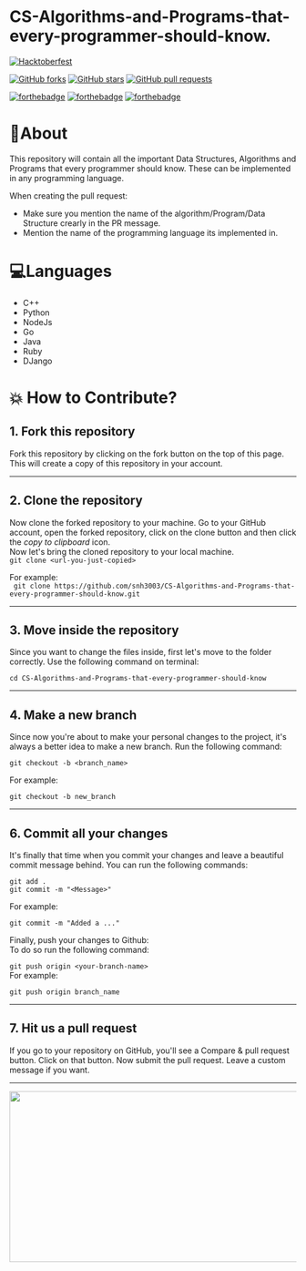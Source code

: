 # CS-Algorithms-and-Programs-that-every-programmer-should-know.

[![Hacktoberfest](https://img.shields.io/static/v1?label=Hacktoberfest&message=2020&color=blueviolet)](https://hacktoberfest.digitalocean.com/)

[![GitHub forks](https://img.shields.io/github/forks/mbcse/Security_Hacking_Scripts?style=flat-square)](https://github.com/snh3003/CS-Algorithms-and-Programs-that-every-programmer-should-know/network/members)
[![GitHub stars](https://img.shields.io/github/stars/mbcse/Security_Hacking_Scripts?style=flat-square)](https://github.com/snh3003/CS-Algorithms-and-Programs-that-every-programmer-should-know/stargazers)
[![GitHub pull requests](https://img.shields.io/github/issues-pr/cdnjs/cdnjs?style=flat-square)](https://github.com/snh3003/CS-Algorithms-and-Programs-that-every-programmer-should-know/pulls)

<!--[![GitHub issues closed](https://img.shields.io/github/issues-closed-raw/badges/shields?color=blue&style=flat-square)](https://github.com/mbcse/Security_Hacking_Scripts/issues?q=is%3Aissue+is%3Aclosed)-->


[![forthebadge](https://forthebadge.com/images/badges/built-by-developers.svg)](https://forthebadge.com)
[![forthebadge](https://forthebadge.com/images/badges/built-with-love.svg)](https://forthebadge.com)
[![forthebadge](https://forthebadge.com/images/badges/built-with-swag.svg)](https://forthebadge.com)


# 📌About

This repository will contain all the important Data Structures, Algorithms and Programs that every programmer should know. These can be implemented in any programming language.

When creating the pull request:

* Make sure you mention the name of the algorithm/Program/Data Structure crearly in the PR message.
* Mention the name of the programming language its implemented in.

# 💻Languages
- C++
- Python
- NodeJs
- Go
- Java
- Ruby
- DJango

# 💥 How to Contribute?

## 1. Fork this repository

Fork this repository by clicking on the fork button on the top of this page.
This will create a copy of this repository in your account.

---

## 2. Clone the repository

Now clone the forked repository to your machine. Go to your GitHub account, open the forked repository, click on the clone button and then click the _copy to clipboard_ icon.  
Now let's bring the cloned repository to your local machine.  
`git clone <url-you-just-copied>`  

For example:  
` git clone https://github.com/snh3003/CS-Algorithms-and-Programs-that-every-programmer-should-know.git`

---

## 3. Move inside the repository

Since you want to change the files inside, first let's move to the folder correctly. Use the following command on terminal:  

`cd CS-Algorithms-and-Programs-that-every-programmer-should-know`

---

## 4. Make a new branch

Since now you're about to make your personal changes to the project, it's always a better idea to make a new branch. Run the following command:

`git checkout -b <branch_name>`  

For example:  

`git checkout -b new_branch`

---

## 6. Commit all your changes

It's finally that time when you commit your changes and leave a beautiful commit message behind. You can run the following commands:

`git add .`  
`git commit -m "<Message>"`  

For example:  

`git commit -m "Added a ..."`

Finally, push your changes to Github:  
To do so run the following command:

`git push origin <your-branch-name>`  
For example:  

`git push origin branch_name`

---

## 7. Hit us a pull request

If you go to your repository on GitHub, you'll see a Compare & pull request button. Click on that button.
Now submit the pull request. Leave a custom message if you want.

---

<img src="https://s3.amazonaws.com/uno-website-assets/wp-content/uploads/2020/09/29111119/hacktoberfest-cover.jpeg" width=600px height=300px />



